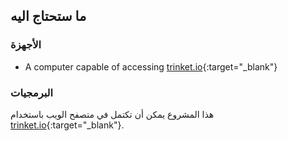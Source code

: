 ## ما ستحتاج اليه

### الأجهزة

+ A computer capable of accessing [trinket.io](https://trinket.io){:target="_blank"}

### البرمجيات

هذا المشروع يمكن أن تكتمل في متصفح الويب باستخدام [trinket.io](https://trinket.io){:target="_blank"}.